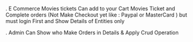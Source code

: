 . E Commerce Movies tickets Can add to your Cart Movies Ticket and Complete orders 
(Not Make Checkout yet like : Paypal or MasterCard ) but must login First and Show Details of Entities only 

. Admin Can Show who Make Orders in Details & Apply Crud Operation



